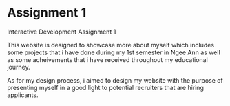 # Assignment 1

Interactive Development Assignment 1

This website is designed to showcase more about myself which includes some projects that i have done during my 1st semester in Ngee Ann as well as some acheivements that i have received throughout my educational journey.

As for my design process, i aimed to design my website with the purpose of presenting myself in a good light to potential recruiters that are hiring applicants.
